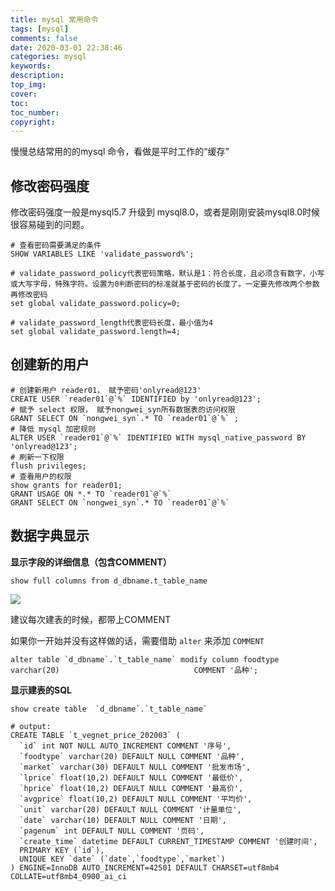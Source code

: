 ```yaml
---
title: mysql 常用命令
tags: [mysql]
comments: false
date: 2020-03-01 22:38:46
categories: mysql
keywords:
description:
top_img:
cover:
toc:
toc_number:
copyright:
---
```


慢慢总结常用的的mysql 命令，看做是平时工作的“缓存”

<!--more-->

## 修改密码强度

修改密码强度一般是mysql5.7 升级到 mysql8.0，或者是刚刚安装mysql8.0时候很容易碰到的问题。

```mysql
# 查看密码需要满足的条件
SHOW VARIABLES LIKE 'validate_password%'; 

# validate_password_policy代表密码策略，默认是1：符合长度，且必须含有数字，小写或大写字母，特殊字符。设置为0判断密码的标准就基于密码的长度了。一定要先修改两个参数再修改密码
set global validate_password.policy=0;

# validate_password_length代表密码长度，最小值为4
set global validate_password.length=4; 
```



## 创建新的用户

```mysql
# 创建新用户 reader01， 赋予密码'onlyread@123'
CREATE USER `reader01`@`%` IDENTIFIED by 'onlyread@123';
# 赋予 select 权限， 赋予nongwei_syn所有数据表的访问权限
GRANT SELECT ON `nongwei_syn`.* TO `reader01`@`%` ;
# 降低 mysql 加密规则
ALTER USER `reader01`@`%` IDENTIFIED WITH mysql_native_password BY 'onlyread@123';
# 刷新一下权限
flush privileges;
# 查看用户的权限
show grants for reader01;
GRANT USAGE ON *.* TO `reader01`@`%`
GRANT SELECT ON `nongwei_syn`.* TO `reader01`@`%`
```



## 数据字典显示

**显示字段的详细信息（包含COMMENT）**

```mysql
show full columns from d_dbname.t_table_name
```

![](https://cdn.jsdelivr.net/gh/PPsteven/pictures/img/20200322184343.png)

建议每次建表的时候，都带上COMMENT

如果你一开始并没有这样做的话，需要借助 `alter` 来添加 `COMMENT`

```mysql
alter table `d_dbname`.`t_table_name` modify column foodtype   varchar(20)                              COMMENT '品种';
```

**显示建表的SQL**

```mysql
show create table  `d_dbname`.`t_table_name`

# output:
CREATE TABLE `t_vegnet_price_202003` (
  `id` int NOT NULL AUTO_INCREMENT COMMENT '序号',
  `foodtype` varchar(20) DEFAULT NULL COMMENT '品种',
  `market` varchar(30) DEFAULT NULL COMMENT '批发市场',
  `lprice` float(10,2) DEFAULT NULL COMMENT '最低价',
  `hprice` float(10,2) DEFAULT NULL COMMENT '最高价',
  `avgprice` float(10,2) DEFAULT NULL COMMENT '平均价',
  `unit` varchar(20) DEFAULT NULL COMMENT '计量单位',
  `date` varchar(10) DEFAULT NULL COMMENT '日期',
  `pagenum` int DEFAULT NULL COMMENT '页码',
  `create_time` datetime DEFAULT CURRENT_TIMESTAMP COMMENT '创建时间',
  PRIMARY KEY (`id`),
  UNIQUE KEY `date` (`date`,`foodtype`,`market`)
) ENGINE=InnoDB AUTO_INCREMENT=42501 DEFAULT CHARSET=utf8mb4 COLLATE=utf8mb4_0900_ai_ci
```